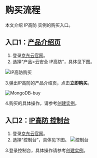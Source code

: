 # 购买流程

本文介绍 IP高防 实例的购买入口。

## 入口1：[产品介绍页](https://www.jdcloud.com/products/anti-ddos-pro)
1. 登录[京东云官网](https://www.jdcloud.com)。
2. 选择“产品>云安全 IP高防”，具体见下图。

![IP高防购买](https://github.com/jdcloudcom/cn/blob/edit/image/Advanced%20Anti-DDoS/ipanti%20purchase2.png)

3.弹出IP高防的产品介绍页，点击**立即购买**。

![MongoDB-buy](https://github.com/jdcloudcom/cn/blob/edit/image/Advanced%20Anti-DDoS/ipanti%20purchase.png)

4.购买的具体操作，请参考[创建实例](../Getting-Started/Create-Instance.md)。

## 入口2：[IP高防 控制台](https://ip-anti-console.jdcloud.com/instancelist)

1. 登录[京东云官网](https://www.jdcloud.com)。
2. 选择“控制台”，具体见下图。
![控制台](https://github.com/jdcloudcom/cn/blob/edit/image/Advanced%20Anti-DDoS/console-buy.png)

3.登录控制台，具体操作请参考[创建实例](../Getting-Started/Create-Instance.md)。
